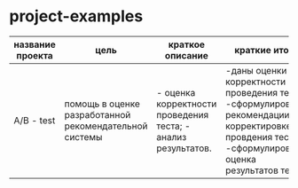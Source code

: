 # project-examples
| название проекта | цель|  краткое описание | краткие итоги | стек технологий | статус |
|------------------|-----| ------------------| --------------| ----------------| -------|
| A/B - test | помощь в оценке разработанной рекомендательной системы | - оценка корректности проведения теста; - анализ результатов.| -даны оценки корректности проведения теста; <br/> -сформулированы рекомендации по корректировке провдения теста; <br/> -сформулирована оценка результатов теста.  | Python (Pandas, NumPy, Matplotlib, SciPy.stats, Datetime)| завершен|

